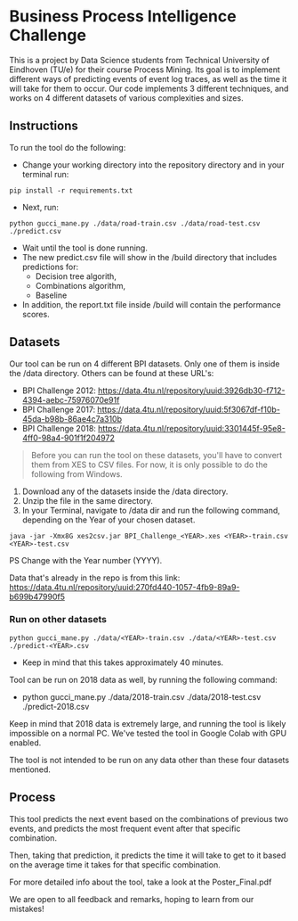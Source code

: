 # Business Process Intelligence Challenge

This is a project by Data Science students from Technical University of Eindhoven (TU/e) for their course
Process Mining. Its goal is to implement different ways of predicting events of event log traces, as well as
the time it will take for them to occur. Our code implements 3 different techniques, and works on 4 different datasets 
of various complexities and sizes. 

## Instructions

To run the tool do the following:

-  Change your working directory into the repository directory and in your terminal run: 

```pip install -r requirements.txt```
-  Next, run: 

```python gucci_mane.py ./data/road-train.csv ./data/road-test.csv ./predict.csv```
-  Wait until the tool is done running.
-  The new predict.csv file will show in the /build directory that includes predictions for:
    - Decision tree algorith,
    - Combinations algorithm,
    - Baseline
- In addition, the report.txt file inside /build will contain the performance scores. 

## Datasets

Our tool can be run on 4 different BPI datasets. Only one of them is inside the /data directory. 
Others can be found at these URL's:
- BPI Challenge 2012: https://data.4tu.nl/repository/uuid:3926db30-f712-4394-aebc-75976070e91f
- BPI Challenge 2017: https://data.4tu.nl/repository/uuid:5f3067df-f10b-45da-b98b-86ae4c7a310b
- BPI Challenge 2018: https://data.4tu.nl/repository/uuid:3301445f-95e8-4ff0-98a4-901f1f204972 

> Before you can run the tool on these datasets, you'll have to convert them from XES to CSV files. For now, it is only possible to do the following from Windows. 
1. Download any of the datasets inside the /data directory. 
2. Unzip the file in the same directory.
3. In your Terminal, navigate to /data dir and run the following command, depending on the Year of your chosen dataset.

```java -jar -Xmx8G xes2csv.jar BPI_Challenge_<YEAR>.xes <YEAR>-train.csv <YEAR>-test.csv```

PS Change <YEAR> with the Year number (YYYY). 

Data that's already in the repo is from this link:
https://data.4tu.nl/repository/uuid:270fd440-1057-4fb9-89a9-b699b47990f5

### Run on other datasets

```python gucci_mane.py ./data/<YEAR>-train.csv ./data/<YEAR>-test.csv ./predict-<YEAR>.csv```

* Keep in mind that this takes approximately 40 minutes.

Tool can be run on 2018 data as well, by running the following command:
- python gucci_mane.py ./data/2018-train.csv ./data/2018-test.csv ./predict-2018.csv

Keep in mind that 2018 data is extremely large, and running the tool is likely impossible on a normal PC.
We've tested the tool in Google Colab with GPU enabled.

The tool is not intended to be run on any data other than these four datasets mentioned. 

## Process
This tool predicts the next event based on the combinations of previous two events, and predicts the most frequent event
after that specific combination.

Then, taking that prediction, it predicts the time it will take to get to it based on the 
average time it takes for that specific combination. 

For more detailed info about the tool, take a look at the Poster_Final.pdf

We are open to all feedback and remarks, hoping to learn from our mistakes!